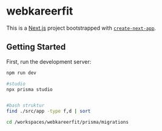 # webkareerfit

This is a [Next.js](https://nextjs.org) project bootstrapped with [`create-next-app`](https://nextjs.org/docs/app/api-reference/cli/create-next-app).

## Getting Started

First, run the development server:

```bash
npm run dev

#studio
npx prisma studio


#bash struktur
find ./src/app -type f,d | sort

cd /workspaces/webkareerfit/prisma/migrations